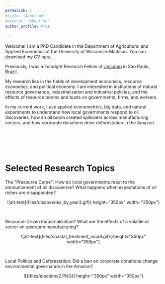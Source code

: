 ```yaml
---
permalink: /
#title: "About me"
#excerpt: "About me"
author_profile: true

---
```


Welcome! I am a PhD Candidate in the Department of Agricultural and Applied Economics at the University of Wisconsin-Madison. You can download my CV [here](http://ekatovich.github.io/files/CV_2020_09_17.pdf).

Previously, I was a Fulbright Research Fellow at [Unicamp](https://www.eco.unicamp.br/nea/) in São Paulo, Brazil.

My research lies in the fields of development economics, resource economics, and political economy. I am interested in institutions of natural resource governance, industrialization and industrial policies, and the effects of resource booms and busts on governments, firms, and workers. 

In my current work, I use applied econometrics, big data, and natural experiments to understand how local governments respond to oil discoveries, how an oil boom created spillovers across manufacturing sectors, and how corporate donations drive deforestation in the Amazon. <br/>

<br/><br/><br/><br/>

# **Selected Research Topics**

The "Presource Curse":  How do local governments react to the announcement of oil discoveries? What happens when expectations of oil riches are disappointed?
<p align="center">
 ![alt-text](files/discoveries_by_year3.gif){:height="350px" width="350px"}
 </p>
 <br/>

Resource-Driven Industrialization? What are the effects of a volatile oil sector on upstream manufacturing? <br/>
<p align="center">
 ![alt-text](files/coastal_treatment_map6.gif){:height="350px" width="350px"}
 </p>
 <br/>
 
Local Politics and Deforestation: Did a ban on corporate donations change environmental governance in the Amazon?<br/>
<p align="center">
![](files/elections2.PNG){:height="350px" width="350px"}
</p>
<br/>


